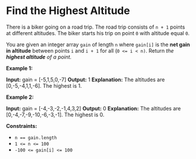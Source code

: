 # Find the Highest Altitude
There is a biker going on a road trip. The road trip consists of  `n + 1`  points at different altitudes. The biker starts his trip on point  `0`  with altitude equal  `0`.

You are given an integer array  `gain`  of length  `n`  where  `gain[i]`  is the  **net gain in altitude**  between points  `i`​​​​​​ and  `i + 1`  for all (`0 <= i < n)`. Return  _the  **highest altitude**  of a point._

**Example 1:**

**Input:** gain = [-5,1,5,0,-7]
**Output:** 1
**Explanation:** The altitudes are [0,-5,-4,1,1,-6]. The highest is 1.

**Example 2:**

**Input:** gain = [-4,-3,-2,-1,4,3,2]
**Output:** 0
**Explanation:** The altitudes are [0,-4,-7,-9,-10,-6,-3,-1]. The highest is 0.

**Constraints:**

-   `n == gain.length`
-   `1 <= n <= 100`
-   `-100 <= gain[i] <= 100`